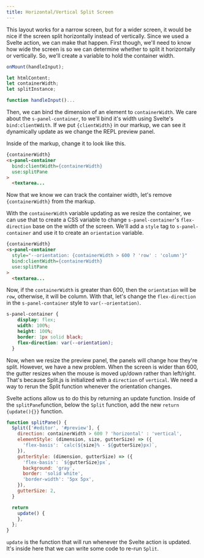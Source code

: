 ```yaml
---
title: Horizontal/Vertical Split Screen
---
```

This layout works for a narrow screen, but for a wider screen, it would be nice if the screen split horizontally instead of vertically. Since we used a Svelte action, we can make that happen.  First though, we'll need to know how wide the screen is so we can determine whether to split it horizontally or vertically. So, we'll create a variable to hold the container width.

```js
onMount(handleInput);

let htmlContent;
let containerWidth;
let splitInstance;

function handleInput()...
```

Then, we can bind the dimension of an element to `containerWidth`. We care about the `s-panel-container`, to we'll bind it's width using Svelte's `bind:clientWdith`. If we put `{clientWidth}` in our markup, we can see it dynamically update as we change the REPL preview panel. 

Inside of the markup, change it to look like this.

```html
{containerWidth}
<s-panel-container
  bind:clientWidth={containerWidth}
  use:splitPane
>
  <textarea...
```

Now that we know we can track the container width, let's remove `{containerWidth}` from the markup. 

With the `containerWidth` variable updating as we resize the container, we can use that to create a CSS variable to change `s-panel-container`'s `flex-direction` base on the width of the screen. We'll add a `style` tag to `s-panel-container` and use it to create an `orientation` variable.

```html
{containerWidth}
<s-panel-container  
  style="--orientation: {containerWidth > 600 ? 'row' : 'column'}"
  bind:clientWidth={containerWidth}
  use:splitPane
>
  <textarea...
```

Now, if the `containerWidth` is greater than 600, then the `orientation` will be `row`, otherwise, it will be column. With that, let's change the `flex-direction` in the `s-panel-container` style to `var(--orientation)`. 

```css
s-panel-container {
    display: flex;
    width: 100%;
    height: 100%;
    border: 1px solid black;
    flex-direction: var(--orientation);
  }
```

Now, when we resize the preview panel, the panels will change how they're split. However, we have a new problem. When the screen is wider than 600, the gutter resizes when the mouse is moved up/down rather than left/right. That's because Split.js is initialized with a `direction` of `vertical`. We need a way to rerun the Split function whenever the orientation changes. 

Svelte actions allow us to do this by returning an update function. Inside of the `splitPane`function, below the `Split` function, add the new `return {update(){}}` function.

```js
function splitPane() {
  Split(['#editor', '#preview'], {
    direction: containerWidth > 600 ? 'horizontal' : 'vertical',
    elementStyle: (dimension, size, gutterSize) => ({
      'flex-basis': `calc(${size}% - ${gutterSize}px)`,
    }),
    gutterStyle: (dimension, gutterSize) => ({
      'flex-basis': `${gutterSize}px`,
      background: 'gray',
      border: 'solid white',
      'border-width': '5px 5px',
    }),
    gutterSize: 2,
  }

  return 
    update() {
    },
  };
}
```

`update` is the function that will run whenever the Svelte action is updated. It's inside here that we can write some code to re-run `Split`.